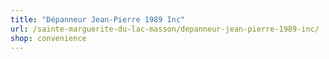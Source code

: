 ```yaml
---
title: "Dépanneur Jean-Pierre 1989 Inc"
url: /sainte-marguerite-du-lac-masson/depanneur-jean-pierre-1989-inc/
shop: convenience
---
```

